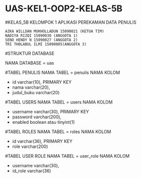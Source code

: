 # UAS-KEL1-OOP2-KELAS-5B
#KELAS_5B KELOMPOK 1 APLIKASI PEREKAMAN DATA PENULIS

    AZKA WILLDAN MUKHOLLADUN 15090021 (KETUA TIM)
    NADIYA RIZQI 15090030 (ANGGOTA 1)
    SENO HENDY N 15090027 (ANGGOTA 2)
    TRI THOLABUL ILMI 15090005(ANGGOTA 3)

#STRUKTUR DATABASE

NAMA DATABASE = uas 

#TABEL PENULIS
NAMA TABEL = penulis
NAMA KOLOM 
- id varchar(10), PRIMARY KEY
- nama varchar(20),
- judul_buku varchar(20) 

#TABEL USERS
NAMA TABEL = users
NAMA KOLOM
- username varchar(30), PRIMARY KEY
- password varchar(200),
- enabled boolean atau tinyint(1)

#TABEL ROLES
NAMA TABEL = roles
NAMA KOLOM
- id varchar(36), PRIMARY KEY
- role varchar(200)

#TABEL USER ROLE
NAMA TABEL = user_role
NAMA KOLOM
- username varchar(30),
- id_role varchar(36)
